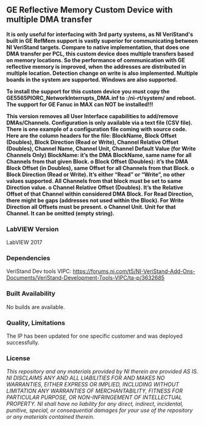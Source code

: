 ## GE Reflective Memory Custom Device with multiple DMA transfer ##

**It is only useful for interfacing with 3rd party systems, as NI VeriStand's built in GE RefMem support is vastly superior for communicating between NI VeriStand targets. Compare to native implementation, that does one DMA transfer per PCL, this custom device does multiple transfers based on memory locations. So the performance of communication with GE reflective memory is improved, when the addresses are distributed in multiple location. Detection change on write is also implemented. Multiple boards in the system are supported. Windows are also supported.**

**To install the support for this custom device you must copy the GE5565PIORC_NetworkInterrupts_DMA.inf  to :/ni-rt/system/ and reboot.
The support  for GE Fanuc in MAX can NOT be installed!!!**

**This version removes all User Interface capabilities to add/remove DMAs/Channels. Configuration is only available via a text file (CSV file). There is one example of a configuration file coming with source code. Here are the column headers for the file:
BlockName, Block Offset (Doubles), Block Direction (Read or Write), Channel Relative Offset (Doubles), Channel Name, Channel Unit, Channel Default Value (for Write Channels Only)
BlockName: it’s the DMA BlockName, same name for all Channels from that given Block.
	o	Block Offset (Doubles): it’s the DMA Block Offset (in Doubles), same Offset for all Channels from that Block.
	o	Block Direction (Read or Write). It’s either “Read” or “Write”, no other values supported. All Channels from that block must be set to same Direction value.
	o	Channel Relative Offset (Doubles). It’s the Relative Offset of that Channel within considered DMA Block. For Read Direction, there might be gaps (addresses not used within the Block). For Write Direction all Offsets must be present.
	o	Channel Unit. Unit for that Channel. It can be omitted (empty string).**


### LabVIEW Version ###

LabVIEW 2017

### Dependencies ###

VeriStand Dev tools VIPC: https://forums.ni.com/t5/NI-VeriStand-Add-Ons-Documents/VeriStand-Development-Tools-VIPC/ta-p/3632685

### Built Availability ###

No builds are available.

### Quality, Limitations ###

The IP has been updated for one specific customer and was deployed successfully. 

### License ###

*This repository and any materials provided by NI therein are provided AS IS. NI DISCLAIMS ANY AND ALL LIABILITIES FOR AND MAKES NO WARRANTIES, EITHER EXPRESS OR IMPLIED, INCLUDING WITHOUT LIMITATION ANY WARRANTIES OF MERCHANTABILITY, FITNESS FOR  PARTICULAR PURPOSE, OR NON-INFRINGEMENT OF INTELLECTUAL PROPERTY. NI shall have no liability for any direct, indirect, incidental, punitive, special, or consequential damages for your use of the repository or any materials contained therein.*
